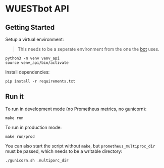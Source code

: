 # WUESTbot API

## Getting Started

Setup a virtual environment:

> This needs to be a seperate environment from the one the [bot][bot] uses.

```shell
python3 -m venv venv_api
source venv_api/bin/activate
```

Install dependencies:

```shell
pip install -r requirements.txt
```

## Run it

To run in development mode (no Prometheus metrics, no gunicorn):

```shell
make run
```

To run in production mode:

```shell
make run/prod
```

You can also start the script without `make`, but `prometheus_multiproc_dir` must
be passed, which needs to be a writable directory:

```shell
./gunicorn.sh .multiporc_dir
```

[bot]: ../README.md
